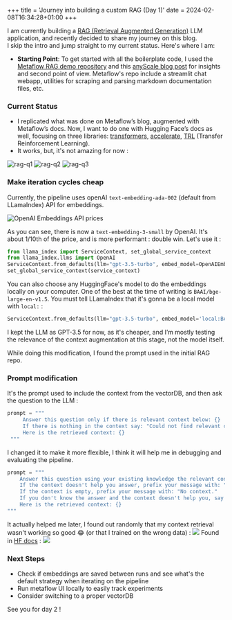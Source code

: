 +++
title = 'Journey into building a custom RAG (Day 1)'
date = 2024-02-08T16:34:28+01:00
+++

I am currently building a [RAG (Retrieval Augmented Generation)](https://blog.lays.pro/posts/how-to-build-a-rag/) LLM application, and recently
 decided to share my journey on this blog.  
 I skip the intro and jump straight to my current status. Here's where I am:

- **Starting Point**: To get started with all the boilerplate code, I used the
 [Metaflow RAG demo repository](https://github.com/outerbounds/rag-demo) and this
 [anyScale blog post](https://www.anyscale.com/blog/a-comprehensive-guide-for-building-rag-based-llm-applications-part-1)
 for insights and second point of view.
 Metaflow's repo include a streamlit chat webapp, utilities for scraping and parsing markdown documentation files, etc.

### Current Status

- I replicated what was done on Metaflow’s blog, augmented with Metaflow’s docs. 
Now, I want to do one with Hugging Face’s docs as well, focusing on three libraries: [transformers](https://huggingface.co/docs/transformers/index), 
[accelerate](https://huggingface.co/docs/accelerate), [TRL](https://huggingface.co/docs/trl/) (Transfer Reinforcement Learning).
- It works, but, it's not amazing for now : 

![rag-q1](/rag-q1.png)
![rag-q2](/rag-q2.png)
![rag-q3](/rag-q3.png)

### Make iteration cycles cheap

Currently, the pipeline uses openAI `text-embedding-ada-002` (default from LLamaIndex) API for embeddings. 

![OpenAI Embeddings API prices](/openai-embedding-price.png)

As you can see, there is now a `text-embedding-3-small` by OpenAI. It's about 1/10th of the price, and is 
more performant : double win. Let's use it :

```python
from llama_index import ServiceContext, set_global_service_context
from llama_index.llms import OpenAI
ServiceContext.from_defaults(llm="gpt-3.5-turbo", embed_model=OpenAIEmbedding(model='text-embedding-3-small'))
set_global_service_context(service_context)
```

You can also choose any HuggingFace's model to do the embeddings locally on your computer. One of the best 
at the time of writing is `BAAI/bge-large-en-v1.5`. You must tell LLamaIndex that it's gonna be a local model with `local:` : 
```python
ServiceContext.from_defaults(llm="gpt-3.5-turbo", embed_model='local:BAAI/bge-large-en-v1.5')
```

I kept the LLM as GPT-3.5 for now, as it's cheaper, and I’m mostly testing the relevance of the context augmentation at this stage, not the model itself.

While doing this modification, I found the prompt used in the initial RAG repo. 

### Prompt modification

It's the prompt used to include the context from the vectorDB, and then ask the question to the LLM :
 
```python
prompt = """
     Answer this question only if there is relevant context below: {}
     If there is nothing in the context say: "Could not find relevant context."
     Here is the retrieved context: {}
 """
```

I changed it to make it more flexible, I think it will help me in debugging and evaluating the pipeline.

```python 
prompt = """
    Answer this question using your existing knowledge the relevant context below: {}
    If the context doesn't help you answer, prefix your message with: "Context not relevant."
    If the context is empty, prefix your message with: "No context."
    If you don't know the answer and the context doesn't help you, say "I don't know".
    Here is the retrieved context: {}
"""
```

It actually helped me later, I found out randomly that my context retrieval wasn't working so good 😂 (or that I trained on the 
wrong data) : 
![](/prompt-gazpacho.png)
Found in [HF docs](https://huggingface.co/docs/transformers/main/tasks/prompting) :
![](/hf-docs-gazpacho.png)

### Next Steps

- Check if embeddings are saved between runs and see what's the default strategy when iterating on the pipeline
- Run metaflow UI locally to easily track experiments
- Consider switching to a proper vectorDB

See you for day 2 !